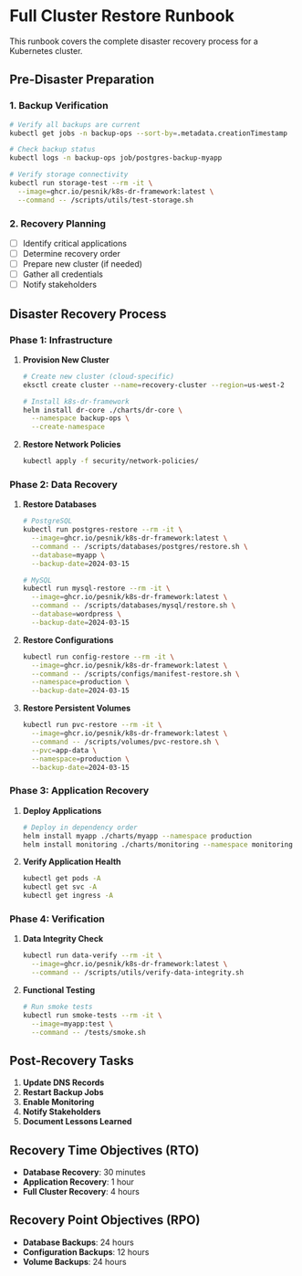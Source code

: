 # Full Cluster Restore Runbook

This runbook covers the complete disaster recovery process for a Kubernetes cluster.

## Pre-Disaster Preparation

### 1. Backup Verification

```bash
# Verify all backups are current
kubectl get jobs -n backup-ops --sort-by=.metadata.creationTimestamp

# Check backup status
kubectl logs -n backup-ops job/postgres-backup-myapp

# Verify storage connectivity
kubectl run storage-test --rm -it \
  --image=ghcr.io/pesnik/k8s-dr-framework:latest \
  --command -- /scripts/utils/test-storage.sh
```

### 2. Recovery Planning

- [ ] Identify critical applications
- [ ] Determine recovery order
- [ ] Prepare new cluster (if needed)
- [ ] Gather all credentials
- [ ] Notify stakeholders

## Disaster Recovery Process

### Phase 1: Infrastructure

1. **Provision New Cluster**
   ```bash
   # Create new cluster (cloud-specific)
   eksctl create cluster --name=recovery-cluster --region=us-west-2
   
   # Install k8s-dr-framework
   helm install dr-core ./charts/dr-core \
     --namespace backup-ops \
     --create-namespace
   ```

2. **Restore Network Policies**
   ```bash
   kubectl apply -f security/network-policies/
   ```

### Phase 2: Data Recovery

1. **Restore Databases**
   ```bash
   # PostgreSQL
   kubectl run postgres-restore --rm -it \
     --image=ghcr.io/pesnik/k8s-dr-framework:latest \
     --command -- /scripts/databases/postgres/restore.sh \
     --database=myapp \
     --backup-date=2024-03-15
   
   # MySQL
   kubectl run mysql-restore --rm -it \
     --image=ghcr.io/pesnik/k8s-dr-framework:latest \
     --command -- /scripts/databases/mysql/restore.sh \
     --database=wordpress \
     --backup-date=2024-03-15
   ```

2. **Restore Configurations**
   ```bash
   kubectl run config-restore --rm -it \
     --image=ghcr.io/pesnik/k8s-dr-framework:latest \
     --command -- /scripts/configs/manifest-restore.sh \
     --namespace=production \
     --backup-date=2024-03-15
   ```

3. **Restore Persistent Volumes**
   ```bash
   kubectl run pvc-restore --rm -it \
     --image=ghcr.io/pesnik/k8s-dr-framework:latest \
     --command -- /scripts/volumes/pvc-restore.sh \
     --pvc=app-data \
     --namespace=production \
     --backup-date=2024-03-15
   ```

### Phase 3: Application Recovery

1. **Deploy Applications**
   ```bash
   # Deploy in dependency order
   helm install myapp ./charts/myapp --namespace production
   helm install monitoring ./charts/monitoring --namespace monitoring
   ```

2. **Verify Application Health**
   ```bash
   kubectl get pods -A
   kubectl get svc -A
   kubectl get ingress -A
   ```

### Phase 4: Verification

1. **Data Integrity Check**
   ```bash
   kubectl run data-verify --rm -it \
     --image=ghcr.io/pesnik/k8s-dr-framework:latest \
     --command -- /scripts/utils/verify-data-integrity.sh
   ```

2. **Functional Testing**
   ```bash
   # Run smoke tests
   kubectl run smoke-tests --rm -it \
     --image=myapp:test \
     --command -- /tests/smoke.sh
   ```

## Post-Recovery Tasks

1. **Update DNS Records**
2. **Restart Backup Jobs**
3. **Enable Monitoring**
4. **Notify Stakeholders**
5. **Document Lessons Learned**

## Recovery Time Objectives (RTO)

- **Database Recovery**: 30 minutes
- **Application Recovery**: 1 hour
- **Full Cluster Recovery**: 4 hours

## Recovery Point Objectives (RPO)

- **Database Backups**: 24 hours
- **Configuration Backups**: 12 hours
- **Volume Backups**: 24 hours
